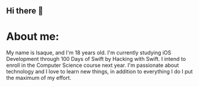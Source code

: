## Hi there 👋

# About me:

My name is Isaque, and I'm 18 years old. I'm currently studying iOS Development through 100 Days of Swift by Hacking with Swift. I intend to enroll in the Computer Science course next year. I'm passionate about technology and I love to learn new things, in addition to everything I do I put the maximum of my effort.
<!--
**isaqueDaSilva/isaqueDaSilva** is a ✨ _special_ ✨ repository because its `README.md` (this file) appears on your GitHub profile.

Here are some ideas to get you started:

- 🔭 I’m currently working on ...
- 🌱 I’m currently learning ...
- 👯 I’m looking to collaborate on ...
- 🤔 I’m looking for help with ...
- 💬 Ask me about ...
- 📫 How to reach me: ...
- 😄 Pronouns: ...
- ⚡ Fun fact: ...
-->
